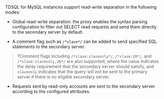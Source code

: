 TDSQL for MySQL instances support read-write separation in the following modes:
- Global read-write separation: the proxy enables the syntax parsing configuration to filter out SELECT read requests and send them directly to the secondary server by default.

- A comment flag such as `/*slave*/` can be added to send specified SQL statements to the secondary server.
>?Comment flags including `/*slave:slaveonly*/`, `/*slave:20*/`, and `/*slave:slaveonly,20*/` are also supported, where the value indicates the delay requirement that the secondary server should satisfy, and `slaveonly` indicates that the query will not be sent to the primary server if there is no eligible secondary server.

- Requests sent by read-only accounts are sent to the secondary server according to the configured attributes.
